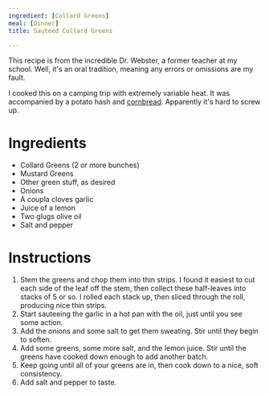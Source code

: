 ```yaml
---
ingredient: [Collard Greens]
meal: [Dinner]
title: Sauteed Collard Greens

---
```

This recipe is from the incredible Dr. Webster, a former teacher at my school.  Well, it's an oral tradition, meaning any errors or omissions are my fault.

I cooked this on a camping trip with extremely variable heat.  It was accompanied by a potato hash and [cornbread](corn-muffins.html).  Apparently it's hard to screw up.


# Ingredients

 *  Collard Greens (2 or more bunches)
 *  Mustard Greens
 *  Other green stuff, as desired
 *  Onions
 *  A coupla cloves garlic
 *  Juice of a lemon
 *  Two glugs olive oil
 *  Salt and pepper


# Instructions

 1. Stem the greens and chop them into thin strips.  I found it easiest to cut each side of the leaf off the stem, then collect these half-leaves into stacks of 5 or so.  I rolled each stack up, then sliced through the roll, producing nice thin strips.
 1. Start sauteeing the garlic in a hot pan with the oil, just until you see some action.
 1. Add the onions and some salt to get them sweating.  Stir until they begin to soften.
 1. Add some greens, some more salt, and the lemon juice.  Stir until the greens have cooked down enough to add another batch.
 1. Keep going until all of your greens are in, then cook down to a nice, soft consistency.
 1. Add salt and pepper to taste.
